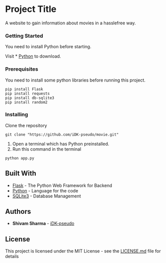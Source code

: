 # Project Title

A website to gain information about movies in a hasslefree way.

### Getting Started

You need to install Python before starting.

Visit * [Python](https://www.python.org/) to download.

### Prerequisites

You need to install some python libraries before running this project.

```
pip install Flask
pip install requests
pip install db-sqlite3
pip install random2
```
### Installing

Clone the repository

```
git clone "https://github.com/iDK-pseudo/movie.git"
```

1. Open a terminal which has Python preinstalled.
2. Run this command in the terminal

```
python app.py
```

## Built With

* [Flask](https://palletsprojects.com/p/flask/) - The Python Web Framework for Backend
* [Python](https://www.python.org/) - Language for the code
* [SQLite3](https://www.sqlite.org/index.html) - Database Management

## Authors

* **Shivam Sharma** - [iDK-pseudo](https://github.com/iDK-pseudo)

## License

This project is licensed under the MIT License - see the [LICENSE.md](LICENSE.md) file for details